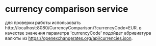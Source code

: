 # currency comparison service
для проверки работы использовать http://localhost:8080/CurrencyComparison/?currencyCode=EUR.
в качестве значения параметра 'currencyCode' подойдет абривиатура валюты из https://openexchangerates.org/api/currencies.json.


